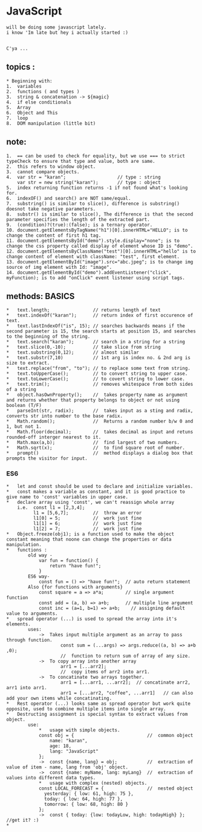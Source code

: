 # JavaScript

    will be doing some javascript lately.
    i know 'Im late but hey i actually started :)


    C'ya ...

## topics :
    
    * Beginning with:
    1.  variables
    2.  functions ( and types )
    3.  string & concatenation -> ${magic}
    4.  if else conditionals
    5.  Array
    6.  Object and This
    7.  loop
    8.  DOM manipulation (little bit)

## note: 
    
    1.  == can be used to check for equality, but we use === to strict typeCheck to ensure that type and value, both are same.
    2.  this refers to window object.
    3.  cannot compare objects.
    4.  var str = "karan";                   // type : string
        var str = new string("karan");       // type : object
    5.  index returning function returns -1 if not found what's looking for.
    6.  indexOF() and search() are NOT same/equal.
    7.  substring() is similar to slice(), difference is substring() doesnot take negative parameters.
    8.  substr() is similar to slice(), The difference is that the second parameter specifies the length of the extracted part.
    9.  (condition)?(true):(false); is a ternary operator.
    10. document.getElementsByTagName("h1")[0].innerHTML="HELLO"; is to change the content of first h1 tag.
    11. document.getElementsById("demo").style.display="none"; is to change the css property called display of element whose ID is "demo".
    12. document.getElementsByClassName("test")[0].innerHTML="hello" is to change content of element with className: "test", first element.
    13. document.getElementById("image").src="abc.jpeg"; is to change img source of img element with Id: "image".
    14. document.getElementById("demo").addEventListener("click", myFunction); is to add "onClick" event listener using script tags.

## methods: BASICS
    
    *   text.length;                // returns length of text
    *   text.indexOf("karan");      // return index of first occurence of text.
    *   text.lastIndexOf("is", 15); // searches backwards means if the second parameter is 15, the search starts at position 15, and searches to the beginning of the string.
    *   text.search("karan");       // search in a string for a string
    *   text.slice(0,-10);          // take slice from string  
    *   text.substring(0,12);       // almost similar
    *   text.substr(7,10)           // 1st arg is index no. & 2nd arg is size to extract.
    *   text.replace("from", "to"); // to replace some text from string.
    *   text.toUpperCase();         // to convert string to upper case.
    *   text.toLowerCase();         // to covert string to lower case.
    *   text.trim();                // removes whitespace from both sides of a string
    *   object.hasOwnProperty();    //  takes property name as argument and returns whether that property belongs to object or not using boolean (T/F)
    *   parseInt(str, radix);       //  takes input as a sting and radix, converts str into number to the base radix.
    *   Math.random();              //  Returns a random number b/w 0 and 1, but not 1.
    *   Math.floor(decimal);        //  takes decimal as input and retuns rounded-off interger nearest to it.
    *   Math.max(a,b);              //  find largest of two numbers.
    *   Math.sqrt(x);               //  to find square root of number.
    *   prompt()                    //  method displays a dialog box that prompts the visitor for input.

 

### ES6
    
    *   let and const should be used to declare and initialize variables.
    *   const makes a variable as constant, and it is good practice to give name to 'const' variables in upper case.
    *   declare array using 'const', we can't reassign whole array 
        i.e.  const l1 = [2,3,4];
              l1 = [5,6,7];         //  throw an error
              l1[0] = 5;            //  work just fine
              l1[1] = 6;            //  work just fine
              l1[2] = 7;            //  work just fine
    *   Object.freeze(obj1); is a function used to make the object constant meaning that noone can change the properties or data manipulation.
    *   functions :
            old way -
                var fun = function() {
                    return "have fun!";
                }
            ES6 way-
                const fun = () => "have fun!";  // auto return statement
            Also {for functions with arguments}
                const square = a => a*a;        // single argument function
                const add = (a, b) => a+b;      // multiple line argument
                const inc = (a=1, b=1) => a+b;    // assigning default value to arguments.
    *   spread operator (...) is used to spread the array into it's elements.
            uses: 
                ->  Takes input multiple argument as an array to pass through function.
                        const sum = (...args) => args.reduce((a, b) => a+b ,0);
                        //  function to return sum of array of any size.   
                ->  To copy array into another array
                        arr1 = [...arr2];
                        //  copy items of arr2 into arr1.
                ->  To concatinate two arrays together.
                        arr1 = [...arr1, ...arr2];  // concatinate arr2, arr1 into arr1.    
                        arr1 = [...arr2, "coffee", ...arr1]   // can also add your own items while concatinating.
    *   Rest operator (...) looks same as spread operator but work quite opposite, used to combine multiple items into single array.
    *   Destructing assignment is special syntax to extract values from object.
            use:
                *   usage with simple objects.
                const obj = {                           //  common object
                    name: "karan",
                    age: 18,
                    lang: "JavaScript"
                };                                      
                ->  const {name, lang} = obj;           //  extraction of value of item - name, lang from 'obj' object.
                ->  const {name: myName, lang: myLang}  //  extraction of values into different data types.
                *   usage with complex (nested) objects.
                const LOCAL_FORECAST = {                //  nested object
                  yesterday: { low: 61, high: 75 },
                  today: { low: 64, high: 77 },
                  tomorrow: { low: 68, high: 80 }
                };
                ->  const { today: {low: todayLow, high: todayHigh} }; //get it? :)
    *   
            






